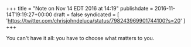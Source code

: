 +++
title = "Note on Nov 14 EDT 2016 at 14:19"
publishdate = 2016-11-14T19:19:27+00:00
draft = false
syndicated = [ 'https://twitter.com/chrisjohndeluca/status/798243969901744100?s=20' ]
+++

You can't have it all: you have to choose what matters to you.
